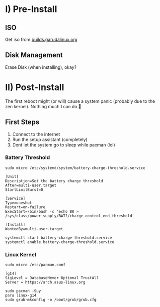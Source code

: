 # I) Pre-Install

## ISO
Get iso from [builds.garudalinux.org](builds.garudalinux.org)

## Disk Management
Erase Disk (when installing), okay?

# II) Post-Install

The first reboot might (or will) cause a system panic (probably due to the zen kernel). Nothing much I can do 🥲

## First Steps

1. Connect to the internet
2. Run the setup assistant (completely)
3. Dont let the system go to sleep while pacman (lol)

### Battery Threshold

```sudo micro /etc/systemd/system/battery-charge-threshold.service ```

```
[Unit]
Description=Set the battery charge threshold
After=multi-user.target
StartLimitBurst=0

[Service]
Type=oneshot
Restart=on-failure
ExecStart=/bin/bash -c 'echo 80 > /sys/class/power_supply/BAT?/charge_control_end_threshold'

[Install]
WantedBy=multi-user.target
```
`systemctl start battery-charge-threshold.service`<br>
`systemctl enable battery-charge-threshold.service`

### Linux Kernel

`sudo micro /etc/pacman.conf`
```
[g14]
SigLevel = DatabaseNever Optional TrustAll
Server = https://arch.asus-linux.org
```
`sudo pacman -Suy`<br>
`paru linux-g14`<br>
`sudo grub-mkconfig -o /boot/grub/grub.cfg`
